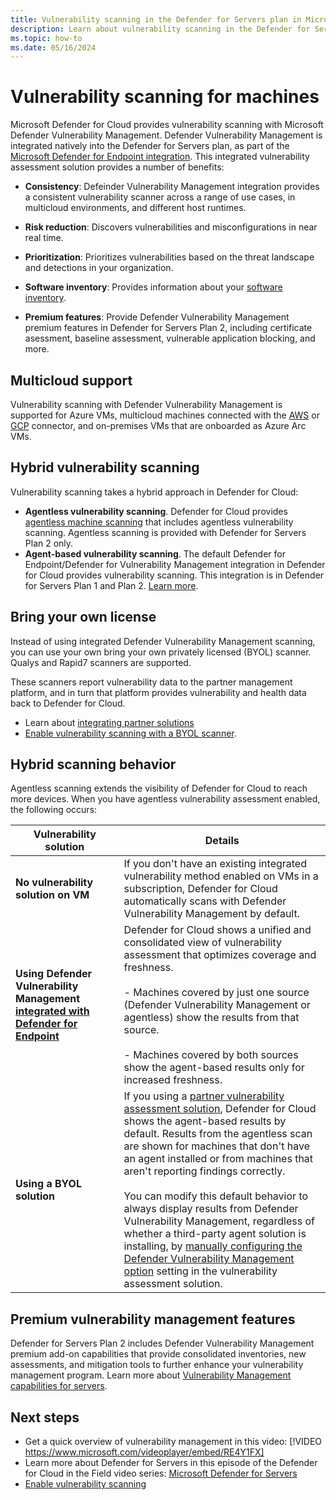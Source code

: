 ```yaml
---
title: Vulnerability scanning in the Defender for Servers plan in Microsoft Defender for Cloud.
description: Learn about vulnerability scanning in the Defender for Servers plan in Microsoft Defender for Cloud.
ms.topic: how-to
ms.date: 05/16/2024
---
```


# Vulnerability scanning for machines

Microsoft Defender for Cloud provides vulnerability scanning with Microsoft Defender Vulnerability Management. Defender Vulnerability Management is integrated natively into the Defender for Servers plan, as part of the [Microsoft Defender for Endpoint integration](integration-defender-for-endpoint.md). This integrated vulnerability assessment solution provides a number of benefits:


- **Consistency**: Defeinder Vulnerability Management integration provides a consistent vulnerability scanner across a range of use cases, in multicloud environments, and different host runtimes.

- **Risk reduction**: Discovers vulnerabilities and misconfigurations in near real time.
- **Prioritization**: Prioritizes vulnerabilities based on the threat landscape and detections in your organization.
- **Software inventory**: Provides information about your [software inventory](asset-inventory.md#review-software-inventory).
- **Premium features**: Provide Defender Vulnerability Management premium features in Defender for Servers Plan 2, including certificate asessment, baseline assessment, vulnerable application blocking, and more.


## Multicloud support

Vulnerability scanning with Defender Vulnerability Management is supported for Azure VMs, multicloud machines connected with the [AWS](quickstart-onboard-aws.md) or [GCP](quickstart-onboard-aws.md) connector, and on-premises VMs that are onboarded as Azure Arc VMs.


## Hybrid vulnerability scanning

Vulnerability scanning takes a hybrid approach in Defender for Cloud:

- **Agentless vulnerability scanning**. Defender for Cloud provides [agentless machine scanning](concept-agentless-data-collection.md) that includes agentless vulnerability scanning. Agentless scanning is provided with Defender for Servers Plan 2 only.
- **Agent-based vulnerability scanning**. The default Defender for Endpoint/Defender for Vulnerability Management integration in Defender for Cloud provides vulnerability scanning. This integration is in Defender for Servers Plan 1 and Plan 2. [Learn more](integration-defender-for-endpoint.md).

## Bring your own license

Instead of using integrated Defender Vulnerability Management scanning, you can use your own bring your own privately licensed (BYOL) scanner. Qualys and Rapid7 scanners are supported.

These scanners report vulnerability data to the partner management platform, and in turn that platform provides vulnerability and health data back to Defender for Cloud.

- Learn about [integrating partner solutions](partner-integration.md)
- [Enable vulnerability scanning with a BYOL scanner](deploy-vulnerability-assessment-byol-vm.md).

## Hybrid scanning behavior

Agentless scanning extends the visibility of Defender for Cloud to reach more devices. When you have agentless vulnerability assessment enabled, the following occurs:

**Vulnerability solution** | **Details**
--- | ---
**No vulnerability solution on VM** | If you don't have an existing integrated vulnerability method enabled on VMs in a subscription, Defender for Cloud automatically scans with Defender Vulnerability Management by default.
**Using Defender Vulnerability Management [integrated with Defender for Endpoint](integration-defender-for-endpoint.md)** | Defender for Cloud shows a unified and consolidated view of vulnerability assessment that optimizes coverage and freshness.<br/><br/>- Machines covered by just one source (Defender Vulnerability Management or agentless) show the results from that source.<br/><br/>-  Machines covered by both sources show the agent-based results only for increased freshness.
**Using a BYOL solution** | If you using a [partner vulnerability assessment solution](deploy-vulnerability-assessment-byol-vm.md), Defender for Cloud shows the agent-based results by default. Results from the agentless scan are shown for machines that don't have an agent installed or from machines that aren't reporting findings correctly.<br/><br/> You can modify this default behavior to always display results from Defender Vulnerability Management, regardless of whether a third-party agent solution is installing, by [manually configuring the Defender Vulnerability Management option](deploy-vulnerability-assessment-defender-vulnerability-management.md#manually-configure-vulnerability-scanning-on-a-subscription) setting in the vulnerability assessment solution.


## Premium vulnerability management features

Defender for Servers Plan 2 includes Defender Vulnerability Management premium add-on capabilities that provide consolidated inventories, new assessments, and mitigation tools to further enhance your vulnerability management program. Learn more about [Vulnerability Management capabilities for servers](/defender-vulnerability-management/defender-vulnerability-management-capabilities#vulnerability-management-capabilities-for-endpoints).



 
## Next steps

- Get a quick overview of vulnerability management in this video: [!VIDEO https://www.microsoft.com/videoplayer/embed/RE4Y1FX]
- Learn more about Defender for Servers in this episode of the Defender for Cloud in the Field video series: [Microsoft Defender for Servers](episode-five.md)
- [Enable vulnerability scanning](deploy-vulnerability-assessment-defender-vulnerability-management.md)
